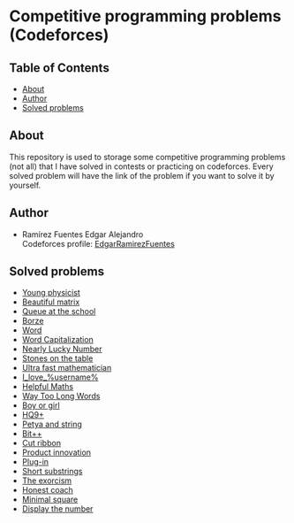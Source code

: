 # Competitive programming problems (Codeforces)

## Table of Contents

- [About](#about)
- [Author](#author)
- [Solved problems](#problems)

## About <a name = "about"></a>

This repository is used to storage some competitive programming problems (not all) that I have solved in contests or practicing on codeforces.
Every solved problem  will have the link of the problem if you want to solve it by yourself. 

## Author  <a name = "author"></a>
 - Ramírez Fuentes Edgar Alejandro  
 Codeforces profile: [EdgarRamirezFuentes](https://codeforces.com/profile/EdgarRamirezFuentes)
 
## Solved problems  <a name = "problems"></a>
- [Young physicist](https://codeforces.com/problemset/problem/69/A)
- [Beautiful matrix](https://codeforces.com/problemset/problem/263/A)
- [Queue at the school](https://codeforces.com/problemset/problem/266/B)
- [Borze](https://codeforces.com/problemset/problem/32/B)
- [Word](https://codeforces.com/problemset/problem/59/A)
- [Word Capitalization](https://codeforces.com/problemset/problem/281/A)
- [Nearly Lucky Number](https://codeforces.com/problemset/problem/110/A)
- [Stones on the table](https://codeforces.com/problemset/problem/266/A)
- [Ultra fast mathematician](https://codeforces.com/problemset/problem/61/A)
- [I_love_%username%](https://codeforces.com/problemset/problem/155/A)
- [Helpful Maths](https://codeforces.com/problemset/problem/339/A)
- [Way Too Long Words](https://codeforces.com/problemset/problem/71/A)
- [Boy or girl](https://codeforces.com/problemset/problem/236/A)
- [HQ9+](https://codeforces.com/problemset/problem/133/A)
- [Petya and string](https://codeforces.com/problemset/problem/112/A)
- [Bit++](https://codeforces.com/problemset/problem/282/A)
- [Cut ribbon](https://codeforces.com/problemset/problem/189/A)
- [Product innovation](https://codeforces.com/gym/100090/attachments/download/1223/ssau-qual-2012-en.pdf)
- [Plug-in](https://codeforces.com/contest/81/problem/A)
- [Short substrings](https://codeforces.com/contest/1367/problem/A)
- [The exorcism](https://codeforces.com/gym/272878/problem/D)
- [Honest coach](https://codeforces.com/contest/1360/problem/B)
- [Minimal square](https://codeforces.com/contest/1360/problem/A)
- [Display the number](https://codeforces.com/contest/1295/problem/A)

